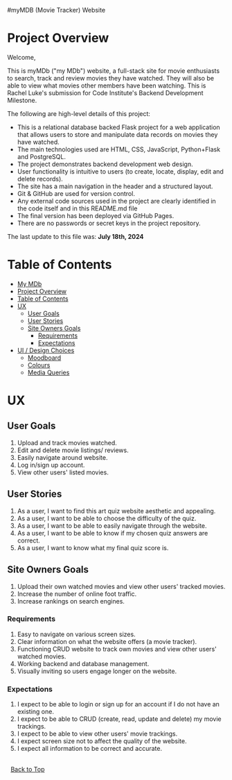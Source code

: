 #myMDB (Movie Tracker) Website

<!--[Am I responsive - myMDB](docs/XXX "Am I responsive")-->

# Project Overview

Welcome,

This is myMDb ("my MDb") website, a full-stack site for movie enthusiasts to search, track and review movies they have watched. They will also be able to view what movies other members have been watching. This is Rachel Luke's submission for Code Institute's Backend Development Milestone.

The following are high-level details of this project:

-  This is a relational database backed Flask project for a web application that allows users to store and manipulate data records on movies they have watched.
- The main technologies used are HTML, CSS, JavaScript, Python+Flask and PostgreSQL.
- The project demonstrates backend development web design.
- User functionality is intuitive to users (to create, locate, display, edit and delete records).
- The site has a main navigation in the header and a structured layout.
- Git & GitHub are used for version control.
- Any external code sources used in the project are clearly identified in the code itself and in this README.md file
- The final version has been deployed via GitHub Pages.
- There are no passwords or secret keys in the project repository. 


The last update to this file was: **July 18th, 2024**

# Table of Contents

- [My MDb](#my-mdb)
- [Project Overview](#project-overview)
- [Table of Contents](#table-of-contents)
- [UX](#ux)
  - [User Goals](#user-goals)
  - [User Stories](#user-stories)
  - [Site Owners Goals](#site-owners-goals)
    - [Requirements](#requirements)
    - [Expectations](#expectations)
- [UI / Design Choices](#ui-design-choices)
  - [Moodboard](#moodboard)
  - [Colours](#colours)
  - [Media Queries](#media-queries)


# UX

## User Goals

1. Upload and track movies watched.
2. Edit and delete movie listings/ reviews.
3. Easily navigate around website.
4. Log in/sign up account.
5. View other users' listed movies.

## User Stories

1. As a user, I want to find this art quiz website aesthetic and appealing. 
2. As a user, I want to be able to choose the difficulty of the quiz.
3. As a user, I want to be able to easily navigate through the website.
4. As a user, I want to be able to know if my chosen quiz answers are correct.
5. As a user, I want to know what my final quiz score is.

## Site Owners Goals

1. Upload their own watched movies and view other users' tracked movies.
2. Increase the number of online foot traffic.
3. Increase rankings on search engines.

### Requirements

1. Easy to navigate on various screen sizes.
2. Clear information on what the website offers (a movie tracker).
3. Functioning CRUD website to track own movies and view other users' watched movies.
4. Working backend and database management.
5. Visually inviting so users engage longer on the website.
  
### Expectations

1. I expect to be able to login or sign up for an account if I do not have an existing one.
2. I expect to be able to CRUD (create, read, update and delete) my movie trackings.
3. I expect to be able to view other users' movie trackings.
4. I expect screen size not to affect the quality of the website.
5. I expect all information to be correct and accurate.

\
&nbsp;
[Back to Top](#table-of-contents)
\
&nbsp;